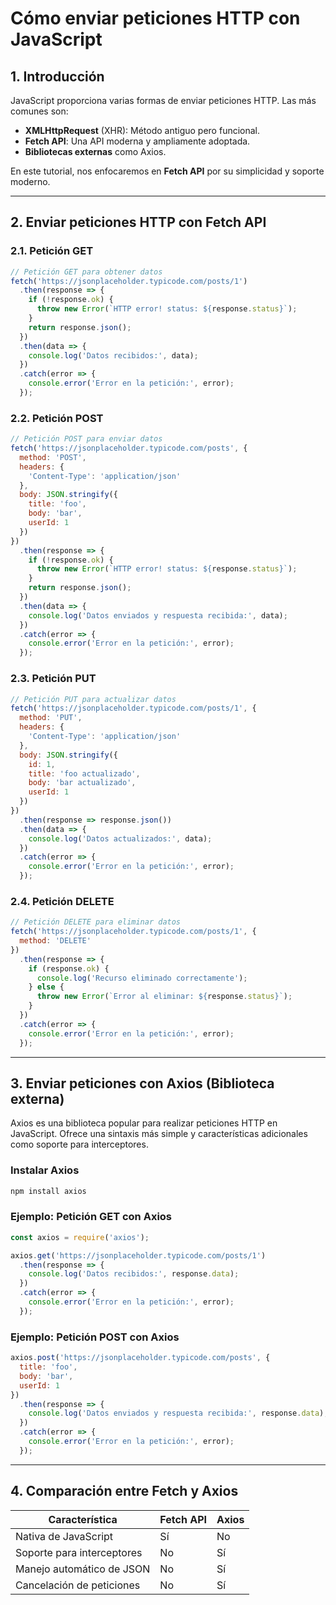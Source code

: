# Cómo enviar peticiones HTTP con JavaScript

## **1. Introducción**
JavaScript proporciona varias formas de enviar peticiones HTTP. Las más comunes son:

- **XMLHttpRequest** (XHR): Método antiguo pero funcional.
- **Fetch API**: Una API moderna y ampliamente adoptada.
- **Bibliotecas externas** como Axios.

En este tutorial, nos enfocaremos en **Fetch API** por su simplicidad y soporte moderno.

---

## **2. Enviar peticiones HTTP con Fetch API**

### **2.1. Petición GET**
```javascript
// Petición GET para obtener datos
fetch('https://jsonplaceholder.typicode.com/posts/1')
  .then(response => {
    if (!response.ok) {
      throw new Error(`HTTP error! status: ${response.status}`);
    }
    return response.json();
  })
  .then(data => {
    console.log('Datos recibidos:', data);
  })
  .catch(error => {
    console.error('Error en la petición:', error);
  });
```

### **2.2. Petición POST**
```javascript
// Petición POST para enviar datos
fetch('https://jsonplaceholder.typicode.com/posts', {
  method: 'POST',
  headers: {
    'Content-Type': 'application/json'
  },
  body: JSON.stringify({
    title: 'foo',
    body: 'bar',
    userId: 1
  })
})
  .then(response => {
    if (!response.ok) {
      throw new Error(`HTTP error! status: ${response.status}`);
    }
    return response.json();
  })
  .then(data => {
    console.log('Datos enviados y respuesta recibida:', data);
  })
  .catch(error => {
    console.error('Error en la petición:', error);
  });
```

### **2.3. Petición PUT**
```javascript
// Petición PUT para actualizar datos
fetch('https://jsonplaceholder.typicode.com/posts/1', {
  method: 'PUT',
  headers: {
    'Content-Type': 'application/json'
  },
  body: JSON.stringify({
    id: 1,
    title: 'foo actualizado',
    body: 'bar actualizado',
    userId: 1
  })
})
  .then(response => response.json())
  .then(data => {
    console.log('Datos actualizados:', data);
  })
  .catch(error => {
    console.error('Error en la petición:', error);
  });
```

### **2.4. Petición DELETE**
```javascript
// Petición DELETE para eliminar datos
fetch('https://jsonplaceholder.typicode.com/posts/1', {
  method: 'DELETE'
})
  .then(response => {
    if (response.ok) {
      console.log('Recurso eliminado correctamente');
    } else {
      throw new Error(`Error al eliminar: ${response.status}`);
    }
  })
  .catch(error => {
    console.error('Error en la petición:', error);
  });
```

---

## **3. Enviar peticiones con Axios (Biblioteca externa)**

Axios es una biblioteca popular para realizar peticiones HTTP en JavaScript. Ofrece una sintaxis más simple y características adicionales como soporte para interceptores.

### **Instalar Axios**
```bash
npm install axios
```

### **Ejemplo: Petición GET con Axios**
```javascript
const axios = require('axios');

axios.get('https://jsonplaceholder.typicode.com/posts/1')
  .then(response => {
    console.log('Datos recibidos:', response.data);
  })
  .catch(error => {
    console.error('Error en la petición:', error);
  });
```

### **Ejemplo: Petición POST con Axios**
```javascript
axios.post('https://jsonplaceholder.typicode.com/posts', {
  title: 'foo',
  body: 'bar',
  userId: 1
})
  .then(response => {
    console.log('Datos enviados y respuesta recibida:', response.data);
  })
  .catch(error => {
    console.error('Error en la petición:', error);
  });
```

---

## **4. Comparación entre Fetch y Axios**
| Característica              | Fetch API        | Axios           |
|-----------------------------|------------------|-----------------|
| Nativa de JavaScript        | Sí               | No              |
| Soporte para interceptores  | No               | Sí              |
| Manejo automático de JSON   | No               | Sí              |
| Cancelación de peticiones   | No               | Sí              |

